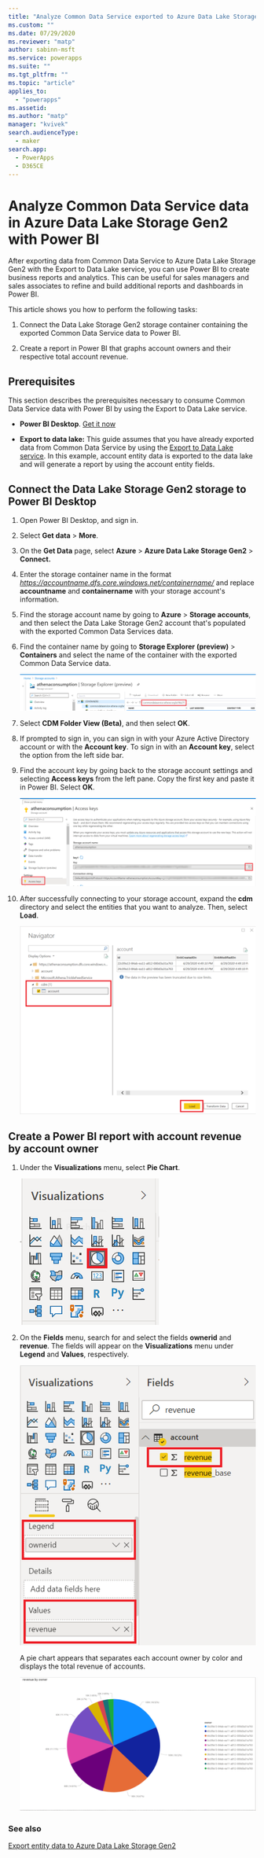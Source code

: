 ```yaml
---
title: "Analyze Common Data Service exported to Azure Data Lake Storage Gen2 data with Power BI | MicrosoftDocs"
ms.custom: ""
ms.date: 07/29/2020
ms.reviewer: "matp"
author: sabinn-msft
ms.service: powerapps
ms.suite: ""
ms.tgt_pltfrm: ""
ms.topic: "article"
applies_to: 
  - "powerapps"
ms.assetid: 
ms.author: "matp"
manager: "kvivek"
search.audienceType: 
  - maker
search.app: 
  - PowerApps
  - D365CE
---
```


# Analyze Common Data Service data in Azure Data Lake Storage Gen2 with Power BI

After exporting data from Common Data Service to Azure Data Lake Storage Gen2
with the Export to Data Lake service, you can use Power BI to create business
reports and analytics. This can be useful for sales managers and sales associates to refine and build additional reports and dashboards in Power BI.

This article shows you how to perform the following tasks: 

1. Connect the Data Lake Storage Gen2 storage container containing the exported Common Data Service data to Power BI.

2. Create a report in Power BI that graphs account owners and their respective total account revenue.

## Prerequisites

This section describes the prerequisites necessary to consume Common Data Service data with Power BI by using the Export to Data Lake service.
-  **Power BI Desktop**. [Get it now](https://powerbi.microsoft.com/downloads/)

-  **Export to data lake:** This guide assumes that you have already exported data from Common Data Service by using the [Export to Data Lake service](export-to-data-lake.md). In this example, account entity data is exported to the data lake and will generate a report by using the account entity fields.

## Connect the Data Lake Storage Gen2 storage to Power BI Desktop

1. Open Power BI Desktop, and sign in.

2. Select **Get data** > **More**.

3. On the **Get Data** page, select **Azure** > **Azure Data Lake Storage Gen2** > **Connect.**

4.  Enter the storage container name in the format<br>*https://accountname.dfs.core.windows.net/containername/* and replace **accountname** and **containername** with your storage account's information.

5. Find the storage account name by going to **Azure** > **Storage accounts**, and then select the Data Lake Storage Gen2 account that's populated with the exported Common Data Services data.

6. Find the container name by going to **Storage Explorer (preview)** > **Containers** and select the name of the container with the exported Common Data Service data.

    ![Find the storage container name](media/find-container-name.png "Find the storage container name")

7. Select **CDM Folder View (Beta)**, and then select **OK**.

8. If prompted to sign in, you can sign in with your Azure Active Directory account or with the **Account key**. To sign in with an **Account key**, select the option from the left side bar.

9. Find the account key by going back to the storage account settings and selecting **Access keys** from the left pane. Copy the first key and paste it in Power BI. Select **OK**.

    ![Copy the access key](media/copy-access-key.png "Copy the access key")

10. After successfully connecting to your storage account, expand the **cdm** directory and select the entities that you want to analyze. Then, select **Load**.

    ![Load account data](media/load-account-data.png "Load account data")

## Create a Power BI report with account revenue by account owner

1. Under the **Visualizations** menu, select **Pie Chart**.

    ![Pie chart](media/pie-chart.png "Pie chart")

2. On the **Fields** menu, search for and select the fields **ownerid** and **revenue**. The fields will appear on the **Visualizations** menu under **Legend** and **Values**, respectively.

    ![Search for and select the revenue field](media/select-fields.png "Search for and select the revenue field")

   A pie chart appears that separates each account owner by color and displays the total revenue of accounts.

    ![Colorful pie chart showing the total revenue and owner of ten individual accounts](media/account-data-pie-chart.png "Colorful pie chart showing the total revenue and owner of ten individual accounts")

### See also

[Export entity data to Azure Data Lake Storage Gen2](export-to-data-lake.md)
